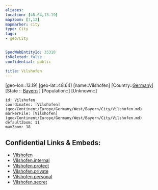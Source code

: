 ```yaml
---
aliases: 
location: [48.64,13.19]
mapzoom: [7,12] 
mapmarker: city 
type: City
tags:
- geo/City


SpocWebEntityId: 35310
isDeleted: false
confidential: public

title: Vilshofen
---
```

[geo-lon::13.19]
[geo-lat::48.64]
[name::Vilshofen]
[Country::[Germany](geo/Continent/Europe/Germany.md)]
[State :: [Bayern](geo/Continent/Europe/Germany/West/Bayern.md) ]
[Population::]
[Unknown::]


```leaflet
id: Vilshofen
coordinates: [Vilshofen](geo/Continent/Europe/Germany/West/Bayern/City/Vilshofen.md)
markerFile: [Vilshofen](geo/Continent/Europe/Germany/West/Bayern/City/Vilshofen.md)
defaultZoom: 11 
maxZoom: 18
```


## Confidential Links & Embeds: 
- [Vilshofen](../../../../../../../../_public/geo/Continent/Europe/Germany/West/Bayern/City/Vilshofen.md) 
- [Vilshofen.internal](../../../../../../../../_internal/geo/Continent/Europe/Germany/West/Bayern/City/Vilshofen.internal.md) 
- [Vilshofen.protect](../../../../../../../../_protect/geo/Continent/Europe/Germany/West/Bayern/City/Vilshofen.protect.md) 
- [Vilshofen.private](../../../../../../../../_private/geo/Continent/Europe/Germany/West/Bayern/City/Vilshofen.private.md) 
- [Vilshofen.personal](../../../../../../../../_personal/geo/Continent/Europe/Germany/West/Bayern/City/Vilshofen.personal.md) 
- [Vilshofen.secret](../../../../../../../../_secret/geo/Continent/Europe/Germany/West/Bayern/City/Vilshofen.secret.md) 
